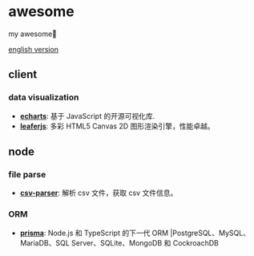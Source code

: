 # awesome 
my awesome🍝

[english version](https://github.com/laoer536/awesome/blob/main/README.md)

## client

### data visualization

- **[echarts](https://github.com/apache/echarts)**: 基于 JavaScript 的开源可视化库.
- **[leaferjs](https://github.com/leaferjs/ui)**: 多彩 HTML5 Canvas 2D 图形渲染引擎，性能卓越。

## node

### file parse

- **[csv-parser](https://github.com/mafintosh/csv-parser)**: 解析 csv 文件，获取 csv 文件信息。

### ORM

- **[prisma](https://github.com/prisma/prisma)**: Node.js 和 TypeScript 的下一代 ORM |PostgreSQL、MySQL、MariaDB、SQL Server、SQLite、MongoDB 和 CockroachDB

